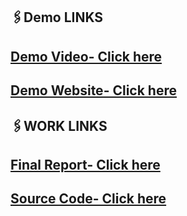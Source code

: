 ## 🖇️Demo LINKS

## <a href="https://drive.google.com/drive/folders/1budcrx64bGZg8CsZnVQXvAJONOtYXvlV?usp=share_link"> Demo Video- Click here</a> <br>
## <a href="http://169.51.203.77:30948/"> Demo Website- Click here</a> <br>

## 🖇️WORK LINKS

## <a href="https://github.com/IBM-EPBL/IBM-Project-6778-1658837124/blob/main/Final_Deliverables/IBM-6778-1662359523.pdf"> Final Report- Click here</a> <br>
## <a href="https://github.com/IBM-EPBL/IBM-Project-6778-1658837124/tree/main/Final_Deliverables/personal_expense_tracker-project"> Source Code- Click here</a> <br>